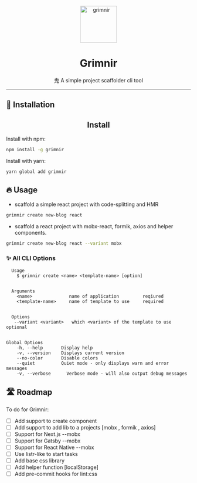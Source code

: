 <p align="center">
  <img src="https://emojipedia-us.s3.dualstack.us-west-1.amazonaws.com/thumbs/120/emojidex/112/ghost_1f47b.png" width="100" height="100" alt="grimnir">
</p>
<h1 align="center">Grimnir</h1>
<p align="center"> ⿁ A simple project scaffolder cli tool</p>

---

## 🔧 Installation

<h2 align="center">Install</h2>

Install with npm:

```bash
npm install -g grimnir
```

Install with yarn:

```bash
yarn global add grimnir
```

## 🔥 Usage

- scaffold a simple react project with code-splitting and HMR

```bash
grimnir create new-blog react
```

- scaffold a react project with mobx-react, formik, axios and helper components.

```bash
grimnir create new-blog react --variant mobx
```

### ✨ All CLI Options

```
  Usage
    $ grimnir create <name> <template-name> [option]


  Arguments
    <name>              name of application         reqiured
    <template-name>     name of template to use     required


  Options
   --variant <variant>   which <variant> of the template to use   optional


Global Options
    -h, --help       Display help
    -v, --version    Displays current version
    --no-color       Disable colors
    --quiet          Quiet mode - only displays warn and error messages
    -v, --verbose      Verbose mode - will also output debug messages
```

## 🛣 Roadmap

To do for Grimnir:

- [ ] Add support to create component
- [ ] Add support to add lib to a projects [mobx , formik , axios]
- [ ] Support for Next.js --mobx
- [ ] Support for Gatsby --mobx
- [ ] Support for React Native --mobx
- [ ] Use listr-like to start tasks
- [ ] Add base css library
- [ ] Add helper function [localStorage]
- [ ] Add pre-commit hooks for lint:css 
